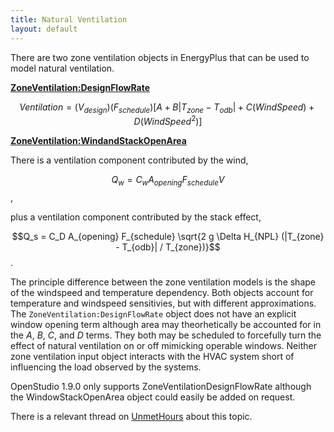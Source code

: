 ```yaml
---
title: Natural Ventilation
layout: default
---
```


There are two zone ventilation objects in EnergyPlus that can be used to model natural ventilation.

[**ZoneVentilation:DesignFlowRate**](http://bigladdersoftware.com/epx/docs/8-3/input-output-reference/group-airflow.html#zoneventilationdesignflowrate)

$$Ventilation = (V_{design}) (F_{schedule})[A + B |T_{zone} - T_{odb}| + C (WindSpeed) + D (WindSpeed^2)]$$

[**ZoneVentilation:WindandStackOpenArea**](http://bigladdersoftware.com/epx/docs/8-3/input-output-reference/group-airflow.html#zoneventilationwindandstackopenarea)

There is a ventilation component contributed by the wind,

$$Q_w = C_w A_{opening} F_{schedule} V$$,

plus a ventilation component contributed by the stack effect,

$$Q_s = C_D A_{opening} F_{schedule} \sqrt{2 g \Delta H_{NPL} (|T_{zone} - T_{odb}| / T_{zone})}$$
.

The principle difference between the zone ventilation models is the shape of the windspeed and temperature dependency. Both objects account for temperature and windspeed sensitivies, but with different approximations. The ```ZoneVentilation:DesignFlowRate``` object does not have an explicit window opening term although area may theorhetically be accounted for in the $A$, $B$, $C$, and $D$ terms. They both may be scheduled to forcefully turn the effect of natural ventilation on or off mimicking operable windows. Neither zone ventilation input object interacts with the HVAC system short of influencing the load observed by the systems.

OpenStudio 1.9.0 only supports ZoneVentilationDesignFlowRate although the WindowStackOpenArea object could easily be added on request.

There is a relevant thread on [UnmetHours](https://unmethours.com/question/13/how-do-you-model-operable-windows/) about this topic.


